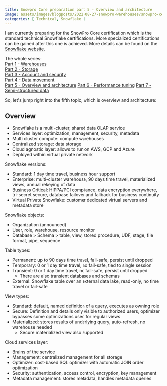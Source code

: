 ```yaml
---
title: Snowpro Core preparation part 5 - Overview and architecture
image: assets/images/blogposts/2022-08-27-snowpro-warehouses/snowpro-certification-core.png
categories: [ Technical, Snowflake ]
---
```

I am currently preparing for the SnowPro Core certification which is the standard technical Snowflake certifications. More specialized certifications can be gained after this one is achieved. More details can be found on the <a href="https://www.snowflake.com/certifications/">Snowflake website</a>.  

The whole series:  
<a href="../snowpro-warehouses">Part 1 - Warehouses</a>   
<a href="../snowpro-storage">Part 2 - Storage</a>  
<a href="../snowpro-account">Part 3 - Account and security</a>   
<a href="../snowpro-movement">Part 4 - Data movement</a>  
<a href="../snowpro-overview">Part 5 - Overview and architecture</a>
<a href="../snowpro-performance">Part 6 - Performance tuning</a>
<a href="../snowpro-semistructured">Part 7 - Semi-structured data</a>


So, let's jump right into the fifth topic, which is overview and architecture:

<h2>Overview</h2>

- Snowflake is a multi-cluster, shared data OLAP service
- Services layer: optimization, management, security, metadata
- Multi cluster compute: compute warehouses
- Centralized storage: data storage
- Cloud agnostic layer: allows to run on AWS, GCP and Azure
- Deployed within virtual private network

Snowflake versions:  
- Standard: 1 day time travel, business hour support
- Enterprise: multi-cluster warehouse, 90 days time travel, materialized views, annual rekeying of data
- Business Critical: HIPPA/PCI compliance, data encryption everywhere, tri-secret secure, database failover and fallback for business continuity
- Virtual Private Snowflake: customer dedicated virtual servers and metadata store

Snowflake objects:  
- Organization (announced)
- User, role, warehouse, resource monitor
- Database > Schema > table, view, stored procedure, UDF, stage, file format, pipe, sequence

Table types:  
- Permanent: up to 90 days time travel, fail-safe, persist until dropped
- Temporary: 0 or 1 day time travel, no fail-safe, tied to single session
- Transient: 0 or 1 day time travel, no fail-safe, persist until dropped
    - There are also transient databases and schemas
- External: Snowflake table over an external data lake, read-only, no time travel or fail-safe

View types:  
- Standard: default, named definition of a query, executes as owning role
- Secure: Definition and details only visible to authorized users, optimizer bypasses some optimizations used for regular views
- Materialized: stores results of underlying query, auto-refresh, no warehouse needed
    - Secure materialized view also supported

Cloud services layer:  
- Brains of the service
- Management: centralized management for all storage
- Optimizer: cost-based SQL optimizer with automatic JOIN order optimization
- Security: authentication, access control, encryption, key management
- Metadata management: stores metadata, handles metadata queries